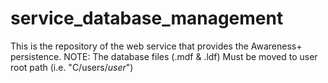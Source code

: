 # service_database_management
This is the repository of the web service that provides the Awareness+ persistence.
NOTE: The database files (.mdf & .ldf) Must be moved to user root path (i.e. "C/users/$user$")